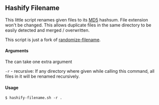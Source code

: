 ## Hashify Filename

This little script renames given files to its [MD5](https://en.wikipedia.org/wiki/MD5) hashsum. File extension won't be changed.
This allows duplicate files in the same directory to be easily detected and merged / overwritten.

This script is just a fork of [randomize-filename](../randomize-filename).


#### Arguments

The can take one extra argument

`-r` - recursive: If any directory where given while calling this command, all files in it will be renamed recursively.

#### Usage

```
$ hashify-filename.sh -r .
```
